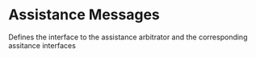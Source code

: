 # Assistance Messages

Defines the interface to the assistance arbitrator and the corresponding assitance interfaces
